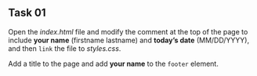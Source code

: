 ## Task 01
Open the *index.html* file and modify the comment at the top of the page to include **your name** (firstname lastname) and **today’s date** (MM/DD/YYYY), and then `link` the file to *styles.css*. 

Add a title to the page and add **your name** to the `footer` element.
 